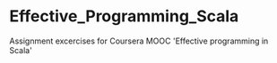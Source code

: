 # Effective_Programming_Scala
 Assignment excercises for Coursera MOOC 'Effective programming in Scala'
